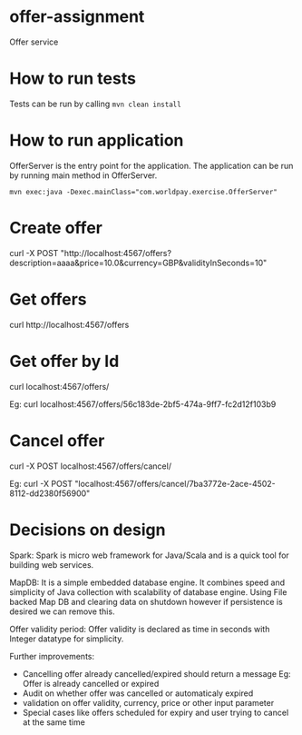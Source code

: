 # offer-assignment
Offer service

# How to run tests

Tests can be run by calling `mvn clean install`

# How to run application

OfferServer is the entry point for the application. The application can be run by running main method in OfferServer.
 
`mvn exec:java -Dexec.mainClass="com.worldpay.exercise.OfferServer"`

# Create offer

curl -X POST "http://localhost:4567/offers?description=aaaa&price=10.0&currency=GBP&validityInSeconds=10"

# Get offers

curl http://localhost:4567/offers

# Get offer by Id

curl localhost:4567/offers/<id>

Eg: curl localhost:4567/offers/56c183de-2bf5-474a-9ff7-fc2d12f103b9

# Cancel offer

curl -X POST localhost:4567/offers/cancel/<id>

Eg: curl -X POST "localhost:4567/offers/cancel/7ba3772e-2ace-4502-8112-dd2380f56900"

# Decisions on design

Spark:
    Spark is micro web framework for Java/Scala and is a quick tool for building web services.

MapDB:
    It is a simple embedded database engine.  It combines speed and simplicity of Java collection with scalability of database engine.
    Using File backed Map DB and clearing data on shutdown however if persistence is desired we can remove this. 

Offer validity period: 
    Offer validity is declared as time in seconds with Integer datatype for simplicity.


Further improvements:

- Cancelling offer already cancelled/expired should return a message Eg: Offer is already cancelled or expired
- Audit on whether offer was cancelled or automaticaly expired
- validation on offer validity, currency, price or other input parameter
- Special cases like offers scheduled for expiry and user trying to cancel at the same time